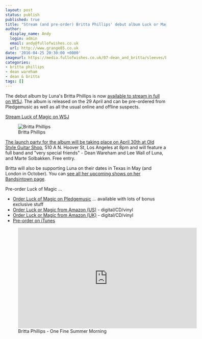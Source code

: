 ```yaml
---
layout: post
status: publish
published: true
title: "Stream (and pre-order) Britta Phillips' debut album Luck or Magic"
author:
  display_name: Andy
  login: admin
  email: andy@fullofwishes.co.uk
  url: http://www.grange85.co.uk
date: '2016-04-25 20:30:00 +0000'
imageurl: https://media.fullofwishes.co.uk/07-dean_and_britta/sleeves/britta-phillips-luck-or-magic.jpg
categories:
- britta phillips
- dean wareham
- dean & britta
tags: []
---
```

<p class="lead">The debut album by Luna's Britta Phillips is now <a href="http://blogs.wsj.com/speakeasy/2016/04/25/listen-to-britta-phillipss-debut-solo-album-luck-or-magic-exclusive/">available to stream in full on WSJ</a>. The album is released on the 29 April and can be pre-ordered from Pledgemusic as well as all the usual online and offline suspects.</p>

<p class="text-center lead"><a href="http://blogs.wsj.com/speakeasy/2016/04/25/listen-to-britta-phillipss-debut-solo-album-luck-or-magic-exclusive/" class="btn btn-primary">Stream Luck of Magic on WSJ</a></p>

<figure class="caption aligncenter"><img src="https://media.fullofwishes.co.uk/07-dean_and_britta/sleeves/britta-phillips-luck-or-magic.jpg" alt="Britta Phillips" /><figcaption class="caption-text">Britta Phillips</figcaption></figure>

<p><a href="https://www.facebook.com/events/1590128347981270/">The launch party for the album will be taking place on April 30th at Old Style Guitar Shop</a>, 510 A N. Hoover St, Los Angeles at 8pm and will feature a full band and "very special friends" - Dean Wareham and Lee Wall of Luna, and Marte Solbakken. Free entry.</p>

<p>Britta will also be supporting Luna on their dates in Texas in May (and London in October). You can <a href="https://www.bandsintown.com/BrittaPhillips">see all her upcoming shows on her Bandsintown page</a>.</p>

<p>Pre-order Luck of Magic &hellip;
<ul>
	<li><a href="http://pledgemusic.com/brittaphillips/">Order Luck of Magic on Pledgemusic</a> &hellip; available with lots of bonus exclusive stuff</li>
	<li><a href="http://amzn.to/1QxjNxd">Order Luck or Magic from Amazon (US)</a> - digital/CD/vinyl</li>
	<li><a href="http://amzn.to/1SJeOkO">Order Luck or Magic from Amazon (UK)</a> - digital/CD/vinyl</li>
	<li><a href="https://itunes.apple.com/us/album/luck-or-magic/id1072803111">Pre-order on iTunes</a></li>
</ul>

<figure class="caption aligncenter"><iframe width="560" height="315" src="https://www.youtube.com/embed/mrOpkUxhntE" frameborder="0" allowfullscreen></iframe><figcaption class="caption-text">Britta Phillips - One Fine Summer Morning</figcaption></figure>
